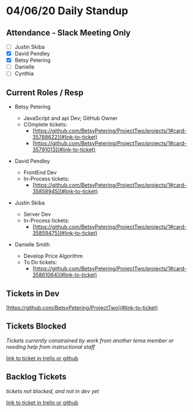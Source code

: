 # 04/06/20 Daily Standup

## Attendance - Slack Meeting Only

- [ ] Justin Skiba
- [x] David Pendley
- [x] Betsy Petering
- [ ] Danielle
- [ ] Cynthia

## Current Roles / Resp

- Betsy Petering
  - JavaScript and api Dev; GitHub Owner
  - COmplete tickets:
    - [https://github.com/BetsyPetering/ProjectTwo/projects/1#card-35788622](#link-to-ticket)
    - [https://github.com/BetsyPetering/ProjectTwo/projects/1#card-35791013](#link-to-ticket)

- David Pendley
  - FrontEnd Dev
  - In-Process tickets:
    - [https://github.com/BetsyPetering/ProjectTwo/projects/1#card-35858945](#link-to-ticket)

- Justin Skiba
  - Server Dev
  - In-Process tickets:
    - [https://github.com/BetsyPetering/ProjectTwo/projects/1#card-35859475](#link-to-ticket)

- Danielle Smith
  - Develop Price Algorithm
  - To Do tickets:
    - [https://github.com/BetsyPetering/ProjectTwo/projects/1#card-35861064](#link-to-ticket)

## Tickets in Dev

[https://github.com/BetsyPetering/ProjectTwo](#link-to-ticket)

## Tickets Blocked

_Tickets currently constrained by work from another tema member or needing help from instructional staff_

[link to ticket in trello or github](#link-to-ticket)

## Backlog Tickets

_tickets not blocked, and not in dev yet_

[link to ticket in trello or github](#link-to-ticket)
